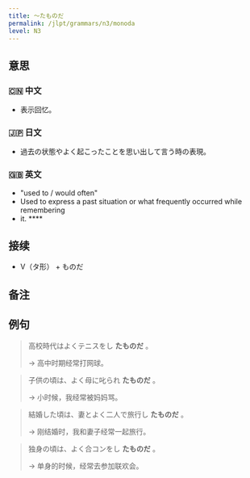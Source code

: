 ```yaml
---
title: 〜たものだ
permalink: /jlpt/grammars/n3/monoda
level: N3
---
```


## 意思

### 🇨🇳 中文

- 表示回忆。

### 🇯🇵 日文

- 過去の状態やよく起こったことを思い出して言う時の表現。

### 🇬🇧 英文

- "used to / would often"
- Used to express a past situation or what frequently occurred while remembering
- it. ****

## 接续

- V（タ形） + ものだ

## 备注


## 例句

> 高校時代はよくテニスをし **たものだ** 。
>
> → 高中时期经常打网球。

> 子供の頃は、よく母に叱られ **たものだ** 。
>
> → 小时候，我经常被妈妈骂。

> 結婚した頃は、妻とよく二人で旅行し **たものだ** 。
>
> → 刚结婚时，我和妻子经常一起旅行。

> 独身の頃は、よく合コンをし **たものだ** 。
>
> → 单身的时候，经常去参加联欢会。

